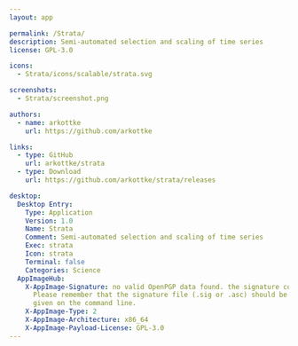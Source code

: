 ```yaml
---
layout: app

permalink: /Strata/
description: Semi-automated selection and scaling of time series
license: GPL-3.0

icons:
  - Strata/icons/scalable/strata.svg

screenshots:
  - Strata/screenshot.png

authors:
  - name: arkottke
    url: https://github.com/arkottke

links:
  - type: GitHub
    url: arkottke/strata
  - type: Download
    url: https://github.com/arkottke/strata/releases

desktop:
  Desktop Entry:
    Type: Application
    Version: 1.0
    Name: Strata
    Comment: Semi-automated selection and scaling of time series
    Exec: strata
    Icon: strata
    Terminal: false
    Categories: Science
  AppImageHub:
    X-AppImage-Signature: no valid OpenPGP data found. the signature could not be verified.
      Please remember that the signature file (.sig or .asc) should be the first file
      given on the command line.
    X-AppImage-Type: 2
    X-AppImage-Architecture: x86_64
    X-AppImage-Payload-License: GPL-3.0
---
```

